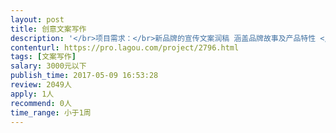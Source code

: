 ```yaml
---                
layout: post       
title: 创意文案写作           
description: '</br>项目需求：</br>新品牌的宣传文案润稿 涵盖品牌故事及产品特性 </br>字数1000字以内</br>'     
contenturl: https://pro.lagou.com/project/2796.html      
tags: [文案写作]            
salary: 3000元以下          
publish_time: 2017-05-09 16:53:28         
review: 2049人                   
apply: 1人                   
recommend: 0人                   
time_range: 小于1周              
---                 
```

